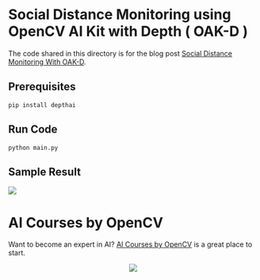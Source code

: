 # Social Distance Monitoring using OpenCV AI Kit with Depth ( OAK-D )

The code shared in this directory is for the blog post [Social Distance Monitoring With OAK-D](https://learnopencv.com/social-distance-monitoring-with-oak-d/).

## Prerequisites

```
pip install depthai
```

## Run Code
```
python main.py
```

## Sample Result
![](https://learnopencv.com/wp-content/uploads/2021/09/Result-of-Social-distance-monitoring-wiith-OAK-D.gif)

# AI Courses by OpenCV

Want to become an expert in AI? [AI Courses by OpenCV](https://opencv.org/courses/) is a great place to start. 

<a href="https://opencv.org/courses/">
<p align="center"> 
<img src="https://www.learnopencv.com/wp-content/uploads/2020/04/AI-Courses-By-OpenCV-Github.png">
</p>
</a>
